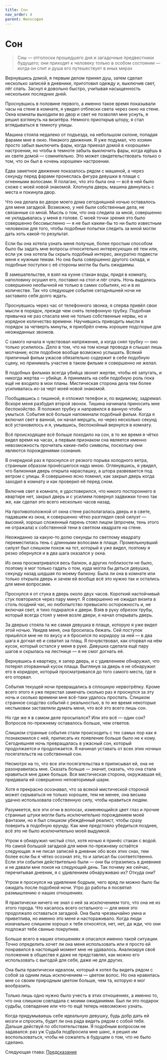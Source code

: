 ```yaml
---
title: Сон
nav_order: 4
parent: Философия
---
```


# Сон

> Сны — отголоски прошедшего дня и загадочные предвестники будущего;
> они приходят к человеку только в особом состоянии — когда он спит и
> душа его путешествует в иных мирах


Вернувшись домой, я первым делом принял душ, затем сделал несколько
записей в дневнике, приготовил одежду и, выключив свет, лёг спать.
Заснул я довольно быстро, учитывая насыщенность нескольких последних
дней.

Проснувшись в половине первого, а именно такое время показывали часы
на стене в комнате, я увидел отблески света через окно на стене.  Окна
комнаты выходили во двор и свет не позволял мне уснуть, я решил
взглянуть на визитёра.  Немного приоткрыв штору, я стал вглядываться в
темноту улицы.

Машина стояла недалеко от подъезда, на небольшом склоне, попадая
фарами мне в окно.  Никакого движения.  Я уже подумал, что хозяин
просто забыл выключить фары, когда приехал домой в «хорошем»
настроении, но чтобы в темноте забыть выключить фары, когда идёшь в их
свете домой — сомнительно.  Это может свидетельствовать только о том,
что он был в «очень хорошем» настроении.

Едва заметное движение показалось рядом с машиной, а через секунду
перед фарами пронеслась фигура девушки в плаще с огненными волосами.
Я полагаю, что это была она — всё в ней было схоже с моей новой
знакомой.  Хлопнула дверь; машина двинулась с места и покинула двор.

Что она делала во дворе моего дома сегодняшней ночью оставалось для
меня загадкой.  Возможно, у неё были собственные дела, не связанные со
мной.  Мысль о том, что она следила за мной, совершенно не
укладывалась у меня в голове.  С моей точки зрения это было совершенно
бессмысленно — я не был каким-бы то ни было известным человеком для
того, чтобы подобные попытки следить за мной могли дать хоть какой-то
результат.

Если бы она хотела узнать меня получше, более простым способом было бы
задать мне вопросы относительно интересующих её тем или, если уж она
хотела бы скрыть подобный интерес, аккуратно подвести меня к нужным
темам.  Но она была совершенно другого склада, и подобные поступки с
её стороны могли бы быть ожидаемы.

В замешательстве, я взял на кухне стакан воды, придя в комнату,
наполовину осушил его, поставил на стол и лёг спать.  Ночь выдалась
совершенно необычной не только в самих событиях, но и в их количестве.
Так что следующее событие сегодняшней ночи не заставило себя долго
ждать.

Проснувшись через час от телефонного звонка, я сперва привёл свои
мысли в порядок, прежде чем снять телефонную трубку.  Подобная
привычка не раз спасала мне не только собственные нервы, но и изрядное
количество времени.  Научившись приводить мысли в порядок за четверть
минуты, я приобрёл очень хорошее подспорье для неожиданных звонков.

С самого начала я чувствовал напряжение, а когда снял трубку — оно
только усилилось.  Дело в том, что на том конце провода я слышал лишь
молчание; если подобное вообще возможно услышать.  Всякий приличный
фильм ужасов обязательно содержит в себе подобную сцену, но принимать
участие в таком фильме я совершенно не желал.

В подобных фильмах всегда убийца звонит жертве, чтобы её запугать, и
никогда жертва — убийце.  А принимать на себя подобную роль пока ещё
не входило в мои планы.  Мистическая сторона дела тем более
усиливалась из-за черт моей новой знакомой.

Пообщавшись с тишиной, я отложил телефон и, по видимому, задремал.
Вскоре меня разбудил второй звонок.  Тишина начинала приносить мне
беспокойство.  Я положил трубку и направился в ванную чтобы умыться.
События всё больше напоминали подобный фильм.  Когда я включил свет в
ванной, он начал мерцать, но через несколько секунд всё установилось и
я, умывшись, беспокойный вернулся в комнату.

Всё происходящее всё больше походило на сон, в то же время я чётко
видел время на часах, а первым признаком сна является именно
невозможность прочитать какие-либо символы, поскольку они являются
порождениями сознания.

В очередной раз я проснулся от резкого порыва холодного ветра,
странным образом пронёсшегося надо мною.  Оглянувшись, я увидел, что
балконная дверь открыта нараспашку, а штора развевается под ветром с
улицы.  Я совершенно ясно помнил, как закрыл дверь когда заходил в
комнату и как проверил её перед сном.

Включив свет в комнате, я удостоверился, что никого постороннего в
квартире нет, закрыл дверь и с усилием повернул задвижки точно так же,
как сделал это всего несколько часов назад.

На противоположной от окна стене располагалась дверь и в свете,
падавшем из окна, я совершенно чётко разглядел свой силуэт — высокий,
хорошо сложенный парень стоял лицом (впрочем, тень этого не отражала)
к собственной тени в светлом квадрате на стене.

Неожиданно за какую-то долю секунды по светлому квадрату переместилась
тень с длинными волосами в плаще.  Промелькнувший силуэт был слишком
похож на тот, который я уже видел, поэтому я резко обернулся и в два
шага оказался у окна.

Из окна просматривался весь балкон, а других поблизости не было,
поэтому я мог только гадать о том, куда могла бы деться девушка,
секунду назад шедшая по моему балкону.  Была ли она в комнате или
только открыла дверь и зачем ей вообще всё это нужно так и остались
для меня вопросами.

Проснулся я от стука в дверь около двух часов.  Короткий настойчивый
стук повторился через пару минут.  Я совершенно не ожидал визита в
столь поздний час, но любопытство превысило осторожность и, не включая
свет, я тихо подкрался к двери.  Взяв в руку обрезок трубы, который
всегда стоял у меня возле двери, я начал открывать дверь.

За дверью стояла та же самая девушка в плаще, которую я уже видел этой
ночью.  Увидев меня, она бросилась бежать.  Сей поступок пришёлся мне
не по вкусу и я бросился по коридору за ней — в два шага я догнал её и
схватил за плащ.  Я почувствовал, как оторвал на нём кусок, который
остался у меня в руке.  Девушка сделала ещё пару шагов и скрылась на
лестнице — я не смог догнать её.

Вернувшись в квартиру, я запер дверь, и с удивлением обнаружил, что
потерял оторванный кусок плаща.  Выглянув за дверь я не обнаружил его
в коридоре, который просматривался до того самого места, где я его
оторвал.

События текущей ночи превращались в сплошную нервотрёпку.  Кроме всего
этого я уже перестал замечать сколько раз я проснулся за эту ночь и
сколько времени мне всё-таки удалось проспать.  Слишком странное
сходство событий с реальностью, в то же время некоторые нестыковки
заставляли думать меня, что всё это всего лишь сон.

Но где же я в самом деле просыпался? Или это всё — один сон? Вопросов
по-прежнему оставалось больше, чем ответов.

Слишком странные события стали происходить с тех самых пор как я
познакомился с ней, приписать их появление больше было не к кому.
Сегодняшняя ночь превращалась в ужасный сон, который продолжается и
продолжается.  Я начинал уставать от всех этих ночных посягательств на
собственный сон.

Несмотря на то, что все эти посягательства я приписывал ей, она не
разонравилась мне.  Сказать больше — значит, сказать, что она стала
нравиться мне даже больше.  Вся мистическая сторона, окружавшая её,
придавала ей совершенно неповторимый шарм.

Хотя я прекрасно осознавал, что за всякой мистической стороной может
скрываться не только хорошее, тем не менее, она весьма удачно
использовала собственную силу, чтобы нравиться людям.

Разумеется, все эти огни в волосах, изменяющийся цвет глаз и прочие
странные штуки могли быть исключительно порождением моей фантазии, но
я был слишком убеждённый реалист, чтобы сразу поверить в подобную
ерунду.  Как мне предстояло убедиться позднее, всё это не было
исключительно моей выдумкой.

Утром я обнаружил чистый стол, хотя ночью я принёс стакан с водой.  Но
самой большой загадкой для меня по-прежнему остаётся следующая: я не
писал записей в дневник обо всех этих снах, тем более если бы я чётко
осознал это, то и записал бы соответственно.  Если эти события
действительно были — они бы отразились в дневнике и не давали мне
покоя на следующий день.  Так почему же сейчас, перечитывая дневник, я
с удивлением обнаруживаю их? Откуда они?

Утром я проснулся на удивление бодрым, чего вряд ли можно было бы
ожидать после подобной ночи.  Утро до работы я посвятил размышлению о
наших отношениях.

Я практически ничего не знал о ней за исключением того, что она не из
этого города.  Что касалось всего остального — для меня это продолжало
оставаться загадкой.  Она была чрезвычайно умна и приветлива, но
именно это меня и настораживало.  Когда люди изначально слишком хорошо
к тебе относятся, нет, нет, да жди, что они подложат тебе свинью
покрупнее.

Больше всего в наших отношениях я опасался именно такой ситуации.
Точно определить хочет ли она меня использовать или я просто ей
понравился в настоящий момент мне не удавалось.  Анализируя своё
положение в обществе я даже не представлял, как можно его использовать
с выгодой для себя, даже не для других.

Она была практически идеалом, который я хотел бы видеть рядом с собой
за одним лишь исключением — цветом волос.  Но она нравилась мне со
своим природным цветом больше, чем та, которую я мог вообразить.

Только лишь одно нужно было учесть в этих отношениях, а именно то, что
она слишком совпадала с моими ожиданиями.  Был ли это подарок судьбы,
совпадение или что-то ещё теперь невозможно узнать.

Когда придумываешь себе идеальную девушку, будь добр дать ей мозги и
спросить, будет ли она рада видеть рядом с собой тебя.  Дальше
действуй по обстоятельствам.  Я подобным вопросом не задавался: раз уж
Судьба подбросила мне шанс, я решил им воспользоваться, чтобы не
сожалеть в будущем о том, что не было сделано.

Следующая глава: <a href="{{ site.baseurl }}{% link 2-philosophy/5-prediction.md %}">Предсказание</a>
